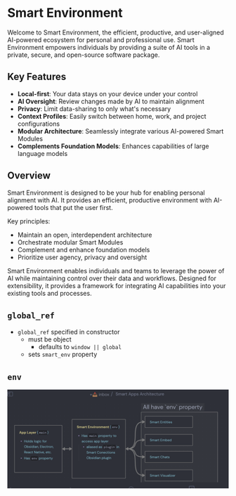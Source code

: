 # Smart Environment

Welcome to Smart Environment, the efficient, productive, and user-aligned AI-powered ecosystem for personal and professional use. Smart Environment empowers individuals by providing a suite of AI tools in a private, secure, and open-source software package.

## Key Features

- **Local-first**: Your data stays on your device under your control
- **AI Oversight**: Review changes made by AI to maintain alignment 
- **Privacy**: Limit data-sharing to only what's necessary
- **Context Profiles**: Easily switch between home, work, and project configurations
- **Modular Architecture**: Seamlessly integrate various AI-powered Smart Modules
- **Complements Foundation Models**: Enhances capabilities of large language models

## Overview

Smart Environment is designed to be your hub for enabling personal alignment with AI. It provides an efficient, productive environment with AI-powered tools that put the user first.

Key principles:
- Maintain an open, interdependent architecture 
- Orchestrate modular Smart Modules
- Complement and enhance foundation models
- Prioritize user agency, privacy and oversight

Smart Environment enables individuals and teams to leverage the power of AI while maintaining control over their data and workflows. Designed for extensibility, it provides a framework for integrating AI capabilities into your existing tools and processes.

## `global_ref`
- `global_ref` specified in constructor
    - must be object
        - defaults to `window || global`
    - sets `smart_env` property


## `env`

![](../assets/Smart%20Env%20env%20property.png)